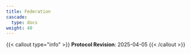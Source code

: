 ```yaml
---
title: Federation
cascade:
  type: docs
weight: 40
---
```


{{< callout type="info" >}} **Protocol Revision**: 2025-04-05 {{< /callout >}}
